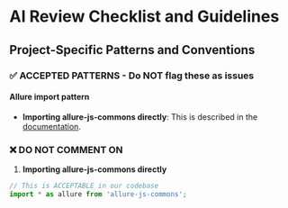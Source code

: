 # AI Review Checklist and Guidelines

## Project-Specific Patterns and Conventions

### ✅ ACCEPTED PATTERNS - Do NOT flag these as issues

#### Allure import pattern

- **Importing allure-js-commons directly**: This is described in the [documentation](https://allurereport.org/docs/playwright/#organize-tests).

### ❌ DO NOT COMMENT ON

1. **Importing allure-js-commons directly**

```js
// This is ACCEPTABLE in our codebase
import * as allure from 'allure-js-commons';
```
